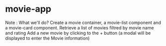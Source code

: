 # movie-app
Note :
What we'll do?
Create a movie container, a movie-list component and a movie-card component.
Retrieve a list of movies filtred by movie name and rating
Add a new movie by clicking to the + button (a modal will be displayed to enter the Movie information)
